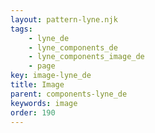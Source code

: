 ```yaml
---
layout: pattern-lyne.njk
tags: 
    - lyne_de
    - lyne_components_de
    - lyne_components_image_de
    - page
key: image-lyne_de
title: Image
parent: components-lyne_de
keywords: image
order: 190
---
```

